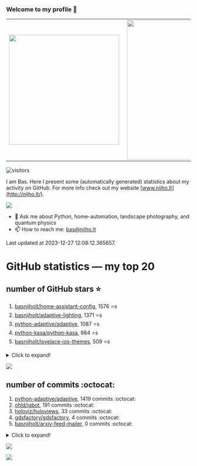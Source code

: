 ### Welcome to my profile 👋

<center>
  <table>
    <tr>
        <td><img width="300px" align="left" src="https://github-readme-stats.vercel.app/api/top-langs/?username=basnijholt&hide=TeX,Jupyter%20Notebook&layout=compact&theme=radical" /></td>
        <td><img align='right' src="https://github-readme-stats.vercel.app/api?username=basnijholt&show_icons=true&theme=radical" width="380"></td>
    </tr>
  </table>
</center>

![visitors](https://visitor-badge.glitch.me/badge?page_id=basnijholt.visitor-badge)

I am Bas. Here I present some (automatically generated) statistics about my activity on GitHub. For more info check out my website [www.nijho.lt](http://nijho.lt/).

![](https://www.nijho.lt/authors/admin/avatar_hu9e60e4b9bc120dfb6a666009f2878da6_182107_250x250_fill_q90_lanczos_center.jpg)

- 💬 Ask me about Python, home-automation, landscape photography, and quantum physics
- 📫 How to reach me: bas@nijho.lt

Last updated at 2023-12-27 12:08:12.365657.

# GitHub statistics — my top 20

## number of GitHub stars ⭐️

1. [basnijholt/home-assistant-config](https://github.com/basnijholt/home-assistant-config/), 1576 ⭐️s
2. [basnijholt/adaptive-lighting](https://github.com/basnijholt/adaptive-lighting/), 1371 ⭐️s
3. [python-adaptive/adaptive](https://github.com/python-adaptive/adaptive/), 1087 ⭐️s
4. [python-kasa/python-kasa](https://github.com/python-kasa/python-kasa/), 984 ⭐️s
5. [basnijholt/lovelace-ios-themes](https://github.com/basnijholt/lovelace-ios-themes/), 509 ⭐️s
<details><summary>Click to expand!</summary>

6. [basnijholt/lovelace-ios-dark-mode-theme](https://github.com/basnijholt/lovelace-ios-dark-mode-theme/), 430 ⭐️s
7. [basnijholt/miflora](https://github.com/basnijholt/miflora/), 361 ⭐️s
8. [basnijholt/rsync-time-machine.py](https://github.com/basnijholt/rsync-time-machine.py/), 353 ⭐️s
9. [topocm/topocm_content](https://github.com/topocm/topocm_content/), 257 ⭐️s
10. [basnijholt/home-assistant-streamdeck-yaml](https://github.com/basnijholt/home-assistant-streamdeck-yaml/), 153 ⭐️s
11. [basnijholt/home-assistant-macbook-touch-bar](https://github.com/basnijholt/home-assistant-macbook-touch-bar/), 94 ⭐️s
12. [basnijholt/unidep](https://github.com/basnijholt/unidep/), 90 ⭐️s
13. [kwant-project/kwant](https://github.com/kwant-project/kwant/), 80 ⭐️s
14. [basnijholt/markdown-code-runner](https://github.com/basnijholt/markdown-code-runner/), 75 ⭐️s
15. [basnijholt/home-assistant-streamdeck-yaml-addon](https://github.com/basnijholt/home-assistant-streamdeck-yaml-addon/), 54 ⭐️s
16. [basnijholt/aiokef](https://github.com/basnijholt/aiokef/), 34 ⭐️s
17. [basnijholt/thesis-cover](https://github.com/basnijholt/thesis-cover/), 29 ⭐️s
18. [basnijholt/adaptive-scheduler](https://github.com/basnijholt/adaptive-scheduler/), 22 ⭐️s
19. [basnijholt/instacron](https://github.com/basnijholt/instacron/), 20 ⭐️s
20. [kwant-project/kwant-tutorial-2016](https://github.com/kwant-project/kwant-tutorial-2016/), 18 ⭐️s

</details>

![](https://github.com/basnijholt/basnijholt/raw/main/stars_over_time.png)

## number of commits :octocat:

1. [python-adaptive/adaptive](https://github.com/python-adaptive/adaptive/), 1419 commits :octocat:
2. [ohld/igbot](https://github.com/ohld/igbot/), 191 commits :octocat:
3. [holoviz/holoviews](https://github.com/holoviz/holoviews/), 33 commits :octocat:
4. [gdsfactory/gdsfactory](https://github.com/gdsfactory/gdsfactory/), 4 commits :octocat:
5. [basnijholt/arxiv-feed-mailer](https://github.com/basnijholt/arxiv-feed-mailer/), 0 commits :octocat:
<details><summary>Click to expand!</summary>

6. [Electron-Cash/electrum-locale](https://github.com/Electron-Cash/electrum-locale/), 0 commits :octocat:
7. [dask/dask-jobqueue](https://github.com/dask/dask-jobqueue/), 0 commits :octocat:
8. [danobot/entity-controller](https://github.com/danobot/entity-controller/), 0 commits :octocat:
9. [PiotrMachowski/lovelace-xiaomi-vacuum-map-card](https://github.com/PiotrMachowski/lovelace-xiaomi-vacuum-map-card/), 0 commits :octocat:
10. [home-assistant/developers.home-assistant](https://github.com/home-assistant/developers.home-assistant/), 0 commits :octocat:
11. [jbweston/miniver](https://github.com/jbweston/miniver/), 0 commits :octocat:
12. [basnijholt/pyfeast](https://github.com/basnijholt/pyfeast/), 0 commits :octocat:
13. [conda-forge/pywebhdfs-feedstock](https://github.com/conda-forge/pywebhdfs-feedstock/), 0 commits :octocat:
14. [QCoDeS/broadbean](https://github.com/QCoDeS/broadbean/), 0 commits :octocat:
15. [basnijholt/fileup](https://github.com/basnijholt/fileup/), 0 commits :octocat:
16. [basnijholt/thesis-cover](https://github.com/basnijholt/thesis-cover/), 0 commits :octocat:
17. [basnijholt/molecular-dynamics-FORTRAN](https://github.com/basnijholt/molecular-dynamics-FORTRAN/), 0 commits :octocat:
18. [basnijholt/basnijholt](https://github.com/basnijholt/basnijholt/), 0 commits :octocat:
19. [basnijholt/adaptive-lighting](https://github.com/basnijholt/adaptive-lighting/), 0 commits :octocat:
20. [cornelk/hashmap](https://github.com/cornelk/hashmap/), 0 commits :octocat:

</details>

![](https://github.com/basnijholt/basnijholt/raw/main/commits_per_hour.png)

![](https://github.com/basnijholt/basnijholt/raw/main/commits_per_weekday.png)

